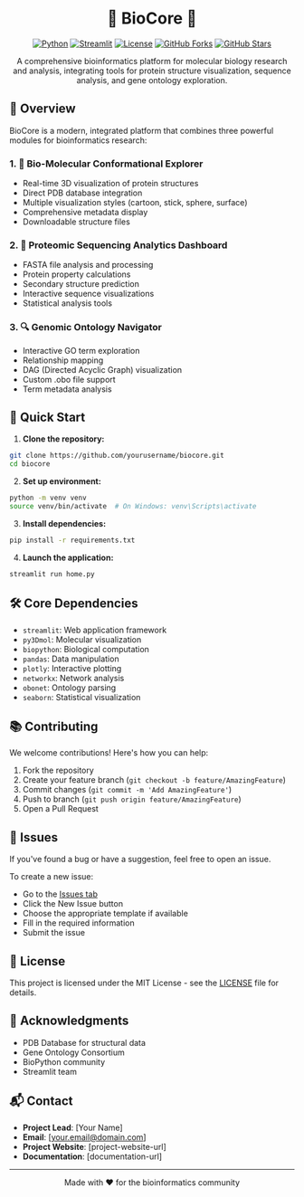 <div align="center">

<h1 align="center">🧬 BioCore 🧬</h1>

[![Python](https://img.shields.io/badge/Python-3.8+-blue.svg)](https://www.python.org/downloads/)
[![Streamlit](https://img.shields.io/badge/Streamlit-1.40+-red.svg)](https://streamlit.io/)
[![License](https://img.shields.io/badge/License-MIT-green.svg)](LICENSE)
[![GitHub Forks](https://img.shields.io/github/forks/nnilayy/BioCore?style=social)](https://github.com/nnilayy/BioCore/network/members)
[![GitHub Stars](https://img.shields.io/github/stars/nnilayy/BioCore?style=social)](https://github.com/nnilayy/BioCore/stargazers)

A comprehensive bioinformatics platform for molecular biology research and analysis, integrating tools for protein structure visualization, sequence analysis, and gene ontology exploration.

<!-- <video src="https://github.com/user-attachments/assets/2d763a69-e015-4337-bdb6-6b91a0131426" controls="controls" style="max-width: 100%;">
</video> -->

</div>

## 🌟 Overview

BioCore is a modern, integrated platform that combines three powerful modules for bioinformatics research:

### 1. 🔬 Bio-Molecular Conformational Explorer
- Real-time 3D visualization of protein structures
- Direct PDB database integration
- Multiple visualization styles (cartoon, stick, sphere, surface)
- Comprehensive metadata display
- Downloadable structure files

### 2. 🧬 Proteomic Sequencing Analytics Dashboard
- FASTA file analysis and processing
- Protein property calculations
- Secondary structure prediction
- Interactive sequence visualizations
- Statistical analysis tools

### 3. 🔍 Genomic Ontology Navigator
- Interactive GO term exploration
- Relationship mapping
- DAG (Directed Acyclic Graph) visualization
- Custom .obo file support
- Term metadata analysis

## 🚀 Quick Start

1. **Clone the repository:**
```bash
git clone https://github.com/yourusername/biocore.git
cd biocore
```

2. **Set up environment:**
```bash
python -m venv venv
source venv/bin/activate  # On Windows: venv\Scripts\activate
```

3. **Install dependencies:**
```bash
pip install -r requirements.txt
```

4. **Launch the application:**
```bash
streamlit run home.py
```

## 🛠️ Core Dependencies

- `streamlit`: Web application framework
- `py3Dmol`: Molecular visualization
- `biopython`: Biological computation
- `pandas`: Data manipulation
- `plotly`: Interactive plotting
- `networkx`: Network analysis
- `obonet`: Ontology parsing
- `seaborn`: Statistical visualization

## 📚 Contributing

We welcome contributions! Here's how you can help:

1. Fork the repository
2. Create your feature branch (`git checkout -b feature/AmazingFeature`)
3. Commit changes (`git commit -m 'Add AmazingFeature'`)
4. Push to branch (`git push origin feature/AmazingFeature`)
5. Open a Pull Request

## 🐛 Issues
If you've found a bug or have a suggestion, feel free to open an issue.

To create a new issue:

- Go to the [Issues tab](https://github.com/nnilayy/BioCore/issues)
- Click the New Issue button
- Choose the appropriate template if available
- Fill in the required information
- Submit the issue

## 📄 License

This project is licensed under the MIT License - see the [LICENSE](LICENSE) file for details.

## 🌟 Acknowledgments

- PDB Database for structural data
- Gene Ontology Consortium
- BioPython community
- Streamlit team

## 📬 Contact

- **Project Lead**: [Your Name]
- **Email**: [your.email@domain.com]
- **Project Website**: [project-website-url]
- **Documentation**: [documentation-url]

---

<div align="center">
Made with ❤️ for the bioinformatics community
</div>
